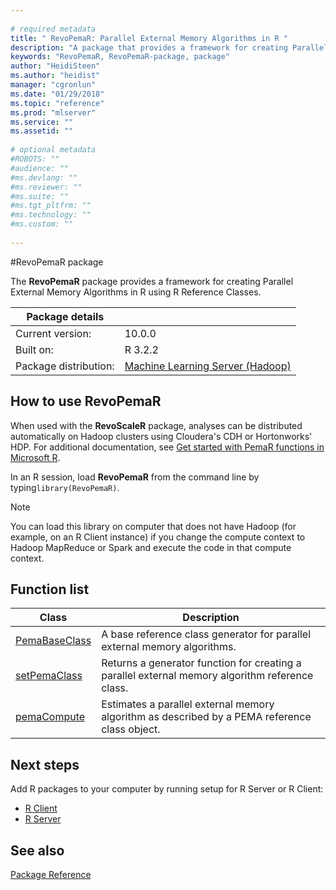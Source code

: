 ```yaml
--- 
 
# required metadata 
title: " RevoPemaR: Parallel External Memory Algorithms in R " 
description: "A package that provides a framework for creating Parallel External Memory Algorithms in R using R Reference Classes." 
keywords: "RevoPemaR, RevoPemaR-package, package" 
author: "HeidiSteen"
ms.author: "heidist" 
manager: "cgronlun" 
ms.date: "01/29/2018" 
ms.topic: "reference" 
ms.prod: "mlserver" 
ms.service: "" 
ms.assetid: "" 
 
# optional metadata 
#ROBOTS: "" 
#audience: "" 
#ms.devlang: "" 
#ms.reviewer: "" 
#ms.suite: "" 
#ms.tgt_pltfrm: "" 
#ms.technology: "" 
#ms.custom: "" 
 
--- 
```

 
 #RevoPemaR package

The **RevoPemaR** package provides a framework for creating Parallel External Memory Algorithms in R using R Reference Classes.

| Package details | |
|--------|-|
| Current version: |  10.0.0 |
| Built on: | R 3.2.2 |
| Package distribution: | [Machine Learning Server (Hadoop)](../../install/machine-learning-server-hadoop-install.md)  

 
## How to use RevoPemaR

When used with the **RevoScaleR** package, analyses can be distributed automatically on Hadoop clusters using Cloudera's CDH or Hortonworks' HDP. For additional documentation, see [Get started with PemaR functions in Microsoft R](https://msdn.microsoft.com/microsoft-r/pemar-getting-started).

In an R session, load **RevoPemaR** from the command line by typing`library(RevoPemaR)`.

> [!Note]
> You can load this library on computer that does not have Hadoop (for example, on an R Client instance) if you change the compute context to Hadoop MapReduce or Spark and execute the code in that compute context.

## Function list

|Class | Description |
|------|-------------|
|[PemaBaseClass](pemabaseclass-class.md) |A base reference class generator for parallel external memory algorithms.|
|[setPemaClass](setpemaclass.md)|Returns a generator function for creating a parallel external memory algorithm reference class.|
|[pemaCompute](pemacompute.md) |Estimates a parallel external memory algorithm as described by a PEMA reference class object. |

## Next steps

Add R packages to your computer by running setup for R Server or R Client: 

+ [R Client](../../r-client/what-is-microsoft-r-client.md) 
+ [R Server](../../what-is-microsoft-r-server.md)

## See also

 [Package Reference](../introducing-r-server-r-package-reference.md)    